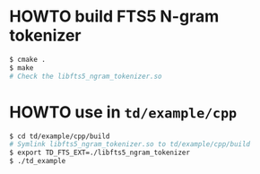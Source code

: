 # HOWTO build FTS5 N-gram tokenizer

```bash
$ cmake .
$ make
# Check the libfts5_ngram_tokenizer.so
```



# HOWTO use in `td/example/cpp`

```bash
$ cd td/example/cpp/build
# Symlink libfts5_ngram_tokenizer.so to td/example/cpp/build
$ export TD_FTS_EXT=./libfts5_ngram_tokenizer
$ ./td_example
```

